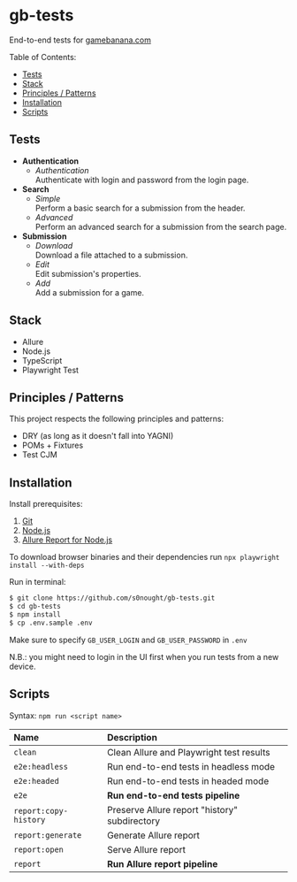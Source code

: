 # gb-tests

End-to-end tests for [gamebanana.com](https://gamebanana.com)

Table of Contents:

- [Tests](#tests)
- [Stack](#stack)
- [Principles / Patterns](#principles--patterns)
- [Installation](#installation)
- [Scripts](#scripts)

## Tests

- **Authentication**
    - _Authentication_  
        Authenticate with login and password from the login page.
- **Search**
    - _Simple_  
        Perform a basic search for a submission from the header.
    - _Advanced_  
        Perform an advanced search for a submission from the search page.
- **Submission**
    - _Download_  
        Download a file attached to a submission.
    - _Edit_  
        Edit submission's properties.
    - _Add_  
        Add a submission for a game.

## Stack

- Allure
- Node.js
- TypeScript
- Playwright Test

## Principles / Patterns

This project respects the following principles and patterns:

- DRY (as long as it doesn't fall into YAGNI)
- POMs + Fixtures
- Test CJM

## Installation

Install prerequisites:

1. [Git](https://git-scm.com/downloads)
1. [Node.js](https://nodejs.org/en/download)
1. [Allure Report for Node.js](https://allurereport.org/docs/install-for-nodejs/)

To download browser binaries and their dependencies run `npx playwright install --with-deps`

Run in terminal:

```bash
$ git clone https://github.com/s0nought/gb-tests.git
$ cd gb-tests
$ npm install
$ cp .env.sample .env
```

Make sure to specify `GB_USER_LOGIN` and `GB_USER_PASSWORD` in `.env`

N.B.: you might need to login in the UI first when you run tests from a new device.

## Scripts

Syntax: `npm run <script name>`

|Name|Description|
|:---|:----------|
|`clean`|Clean Allure and Playwright test results|
|`e2e:headless`|Run end-to-end tests in headless mode|
|`e2e:headed`|Run end-to-end tests in headed mode|
|`e2e`|**Run end-to-end tests pipeline**|
|`report:copy-history`|Preserve Allure report "history" subdirectory|
|`report:generate`|Generate Allure report|
|`report:open`|Serve Allure report|
|`report`|**Run Allure report pipeline**|
